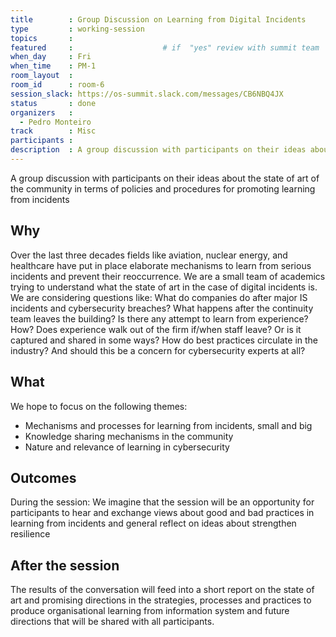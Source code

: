 ```yaml
---
title        : Group Discussion on Learning from Digital Incidents
type         : working-session
topics       :
featured     :                    # if  "yes" review with summit team
when_day     : Fri
when_time    : PM-1
room_layout  :
room_id      : room-6
session_slack: https://os-summit.slack.com/messages/CB6NBQ4JX
status       : done
organizers   :
  - Pedro Monteiro
track        : Misc
participants :
description  : A group discussion with participants on their ideas about the state of art of the community in terms of policies and procedures for promoting learning from incidents
---
```


A group discussion with participants on their ideas about the state of art of the community in terms of policies and procedures for promoting learning from incidents

## Why

Over the last three decades fields like aviation, nuclear energy, and healthcare have put in place elaborate mechanisms to learn from serious incidents and prevent their reoccurrence. We are a small team of academics trying to understand what the state of art in the case of digital incidents is. We are considering questions like: What do companies do after major IS incidents and cybersecurity breaches? What happens after the continuity team leaves the building? Is there any attempt to learn from experience? How? Does experience walk out of the firm if/when staff leave? Or is it captured and shared in some ways? How do best practices circulate in the industry? And should this be a concern for cybersecurity experts at all?

## What

We hope to focus on the following themes:
- Mechanisms and processes for learning from incidents, small and big
- Knowledge sharing mechanisms in the community
- Nature and relevance of learning in cybersecurity

## Outcomes

During the session:
We imagine that the session will be an opportunity for participants to hear and exchange views about good and bad practices in learning from incidents and general reflect on ideas about strengthen resilience

## After the session
The results of the conversation will feed into a short report on the state of art and promising directions in the strategies, processes and practices to produce organisational learning from information system and future directions that will be shared with all participants.

